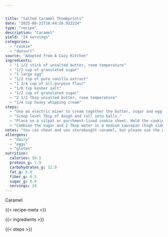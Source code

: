 ```yaml
---


title: "Salted Caramel Thumbprints"
date: "2025-08-21T10:44:26.922224"
type: "recipe"
description: "Caramel"
yield: "24 servings"
categories:
  - "cookie"
  - "dessert"
source: "Adapted from A Cozy Kitchen"
ingredients:
  - "1 1/2 stick of unsalted butter, room temperature"
  - "1/2 cup of granulated sugar"
  - "1 large egg"
  - "1/2 tsp of pure vanilla extract"
  - "1 3/4 cup of all-purpose flour"
  - "1/8 tsp kosher salt"
  - "1/2 cup of granulated sugar"
  - "2 1/2 Tbsp unsalted butter, room temperature"
  - "1/4 cup heavy whipping cream"
steps:
  - "Use an electric mixer to cream together the butter, sugar and egg. Add vanilla. Separately, sift together the flour and salt. With the mixer on low speed, add the flour mixture to the creamed mixture. Mix just until the dough comes together. Refrigerate for 1 hour, up to overnight."
  - "Scoop level Tbsp of dough and roll into balls."
  - "Place on a silpat or parchment-lined cookie sheet. Hold the cookie steady with one hand and press a light indentation into the top of each with your finger. (I like a pretty big indentation because, let's face it, the caramel is the best part.) Bake at 350 for 10 to 15 minutes, until they're barely golden on the sides. Remove from oven and immediately re-poke your thumbprints if they've faded. (You can use the tip of a wooden spoon if too hot.) Let them cool. While they're cooling, make the caramel."
  - "Combine the sugar and 2 Tbsp water in a medium saucepan (high sides). Do not stir. Cook over medium-high heat to a dark caramel color, swirling as it begins to brown to distribute the sugar. While the sugar and water are going at it, heat up the cream in a saucepan or microwave just until warm. Take off the heat and add your room temperature butter. Whisk the butter in, being sure it's totally combined. Add your warmed cream and whisk vigorously. Mixture will bubble, then settle down to a velvety caramel. By now your cookies should be cooled. Spoon as much warm caramel as you can into the indentations of your cookies and top with sea salt. You may have a bit of caramel left over. Drink it before anyone finds out."
notes: "You can cheat and use storebought caramel, but please use the good stuff. I included the recipe for homemade below…it's the most foolproof I've found."
allergens:
  - "dairy"
  - "eggs"
  - "gluten"
nutrition:
  calories: 50.1
  protein_g: 1.9
  carbohydrates_g: 12.9
  fat_g: 5.8
  fiber_g: 0.5
  sugar_g: 0.0
  servings: 24
---
```


Caramel

{{< recipe-meta >}}

{{< ingredients >}}

{{< steps >}}

